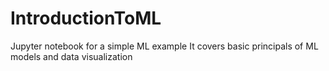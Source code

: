 # IntroductionToML
Jupyter notebook for a simple ML example
It covers basic principals of ML models and data visualization

